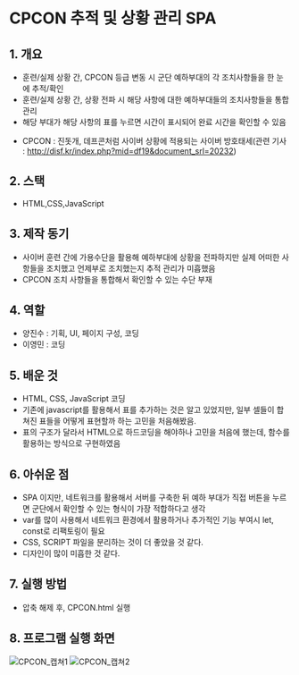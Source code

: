 # CPCON 추적 및 상황 관리 SPA
## 1. 개요
- 훈련/실제 상황 간, CPCON 등급 변동 시 군단 예하부대의 각 조치사항들을 한 눈에 추적/확인
- 훈련/실제 상황 간, 상황 전파 시 해당 사항에 대한 예하부대들의 조치사항들을 통합관리
- 해당 부대가 해당 사항의 표를 누르면 시간이 표시되어 완료 시간을 확인할 수 있음
* CPCON : 진돗개, 데프콘처럼 사이버 상황에 적용되는 사이버 방호태세(관련 기사 : http://disf.kr/index.php?mid=df19&document_srl=20232)

## 2. 스택
- HTML,CSS,JavaScript

## 3. 제작 동기
- 사이버 훈련 간에 가용수단을 활용해 예하부대에 상황을 전파하지만 실제 어떠한 사항들을 조치했고 언제부로 조치했는지 추적 관리가 미흡했음
- CPCON 조치 사항들을 통합해서 확인할 수 있는 수단 부재

## 4. 역할
- 양진수 : 기획, UI, 페이지 구성, 코딩
- 이영민 : 코딩

## 5. 배운 것
- HTML, CSS, JavaScript 코딩
- 기존에 javascript를 활용해서 표를 추가하는 것은 알고 있었지만, 일부 셀들이 합쳐진 표들을 어떻게 표현할까 하는 고민을 처음해봤음.
- 표의 구조가 달라서 HTML으로 하드코딩을 해야하나 고민을 처음에 했는데, 함수를 활용하는 방식으로 구현하였음

## 6. 아쉬운 점
- SPA 이지만, 네트워크를 활용해서 서버를 구축한 뒤 예하 부대가 직접 버튼을 누르면 군단에서 확인할 수 있는 형식이 가장 적합하다고 생각
- var를 많이 사용해서 네트워크 환경에서 활용하거나 추가적인 기능 부여시 let, const로 리팩토링이 필요
- CSS, SCRIPT 파일을 분리하는 것이 더 좋았을 것 같다.
- 디자인이 많이 미흡한 것 같다.

## 7. 실행 방법
- 압축 해제 후, CPCON.html 실행

## 8. 프로그램 실행 화면

![CPCON_캡쳐1](https://user-images.githubusercontent.com/85774577/221391161-ea7d5ef8-3b04-4f22-9f79-2024c0985878.png)
![CPCON_캡쳐2](https://user-images.githubusercontent.com/85774577/221391166-439b4d0f-a9b8-41ef-9a35-24f90c5f5847.png)
